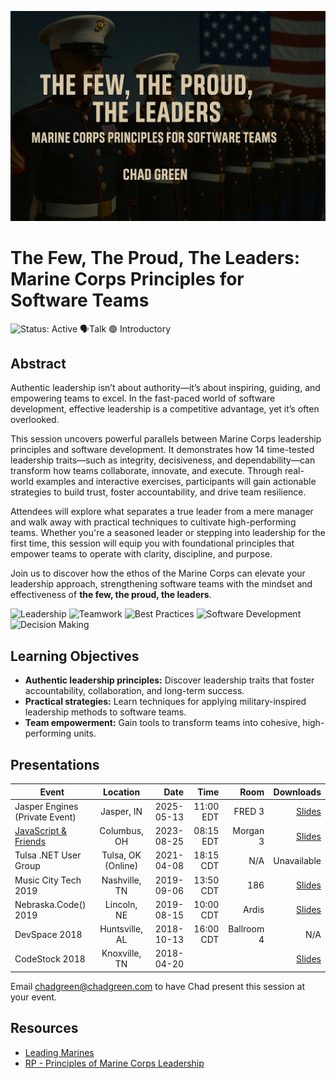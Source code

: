 ![Presentation Title](Thumbnail.jpg)

# The Few, The Proud, The Leaders: Marine Corps Principles for Software Teams

![Status: Active](https://img.shields.io/badge/Status-Active-brightgreen) 🗣️Talk 🟢 Introductory

## Abstract

Authentic leadership isn’t about authority—it’s about inspiring, guiding, and empowering teams to excel. In the fast-paced world of software development, effective leadership is a competitive advantage, yet it’s often overlooked.

This session uncovers powerful parallels between Marine Corps leadership principles and software development. It demonstrates how 14 time-tested leadership traits—such as integrity, decisiveness, and dependability—can transform how teams collaborate, innovate, and execute. Through real-world examples and interactive exercises, participants will gain actionable strategies to build trust, foster accountability, and drive team resilience.

Attendees will explore what separates a true leader from a mere manager and walk away with practical techniques to cultivate high-performing teams. Whether you're a seasoned leader or stepping into leadership for the first time, this session will equip you with foundational principles that empower teams to operate with clarity, discipline, and purpose.

Join us to discover how the ethos of the Marine Corps can elevate your leadership approach, strengthening software teams with the mindset and effectiveness of **the few, the proud, the leaders**.

![Leadership](https://img.shields.io/badge/Tag-Leadership-red) ![Teamwork](https://img.shields.io/badge/Tag-Teamwork-gold) ![Best Practices](https://img.shields.io/badge/Tag-Best%20Practices-red) ![Software Development](https://img.shields.io/badge/Tag-Software%20Development-gold) ![Decision Making](https://img.shields.io/badge/Tag-Decision%20Making-red)

## Learning Objectives
- **Authentic leadership principles:** Discover leadership traits that foster accountability, collaboration, and long-term success.
- **Practical strategies:** Learn techniques for applying military-inspired leadership methods to software teams.
- **Team empowerment:** Gain tools to transform teams into cohesive, high-performing units.

## Presentations

| Event | Location | Date | Time | Room | Downloads |
|-------|:--------:|-----:|-----:|-----:|----------:|
| Jasper Engines (Private Event) | Jasper, IN | 2025-05-13 | 11:00 EDT | FRED 3 | [Slides](EventMaterials/TheFewTheProdTheLeaders_Jasper.pdf) |
| [JavaScript & Friends](https://www.javascriptandfriends.com/) | Columbus, OH | 2023-08-25 | 08:15 EDT | Morgan 3 | [Slides](EventMaterials/LeadingWithStrength_JavaScriptAndFriends.pdf) |
| Tulsa .NET User Group | Tulsa, OK (Online) | 2021-04-08 | 18:15 CDT | N/A | Unavailable |
| Music City Tech 2019 | Nashville, TN | 2019-09-06 | 13:50 CDT | 186 | [Slides](EventMaterials/HowToBeALeader_MusicCityTech.pdf) |
| Nebraska.Code() 2019 | Lincoln, NE | 2019-08-15 | 10:00 CDT | Ardis | [Slides](EventMaterials/HowToBeALeader_NebraskaCode.pdf) |
| DevSpace 2018 | Huntsville, AL | 2018-10-13 | 16:00 CDT | Ballroom 4 | N/A |
| CodeStock 2018 | Knoxville, TN | 2018-04-20 |  |  | [Slides](EventMaterials/HowToBeALeader_CodeStock.pdf) |

Email [chadgreen@chadgreen.com](mailto:chadgreen@chadgreen.com?subject=Presentation%20Request:%20Presentation%20Title) to have Chad present this session at your event.

## Resources

- [Leading Marines](https://www.marines.mil/Portals/1/Publications/MCWP%206-10%20(SECURED).pdf?ver=UZxN57-WIUm8vDU5KXik2g%3d%3d)
- [RP - Principles of Marine Corps Leadership](https://www.tecom.marines.mil/Portals/120/Docs/Student%20Materials/CREST%20Manual/RP0103.pdf)
